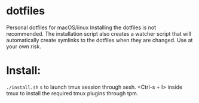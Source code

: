 # dotfiles

Personal dotfiles for macOS/linux
Installing the dotfiles is not recommended.
The installation script also creates a watcher script that will automatically create symlinks to the dotfiles when they are changed.
Use at your own risk.

# Install:

`./install.sh`
`s` to launch tmux session through sesh.
<Ctrl-s + I> inside tmux to install the required tmux plugins through tpm.
